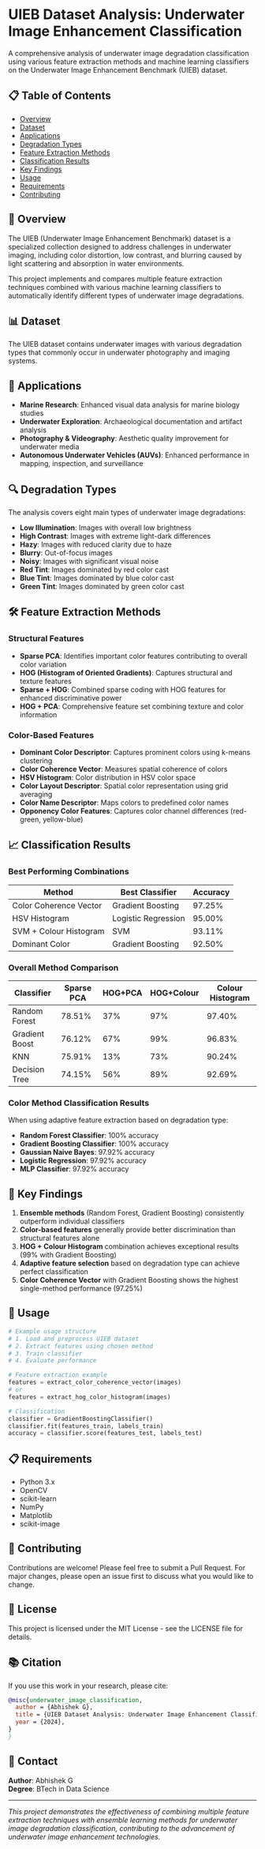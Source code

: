 # UIEB Dataset Analysis: Underwater Image Enhancement Classification

A comprehensive analysis of underwater image degradation classification using various feature extraction methods and machine learning classifiers on the Underwater Image Enhancement Benchmark (UIEB) dataset.

## 📋 Table of Contents
- [Overview](#overview)
- [Dataset](#dataset)
- [Applications](#applications)
- [Degradation Types](#degradation-types)
- [Feature Extraction Methods](#feature-extraction-methods)
- [Classification Results](#classification-results)
- [Key Findings](#key-findings)
- [Usage](#usage)
- [Requirements](#requirements)
- [Contributing](#contributing)

## 🌊 Overview

The UIEB (Underwater Image Enhancement Benchmark) dataset is a specialized collection designed to address challenges in underwater imaging, including color distortion, low contrast, and blurring caused by light scattering and absorption in water environments.

This project implements and compares multiple feature extraction techniques combined with various machine learning classifiers to automatically identify different types of underwater image degradations.

## 📊 Dataset

The UIEB dataset contains underwater images with various degradation types that commonly occur in underwater photography and imaging systems.

## 🎯 Applications

- **Marine Research**: Enhanced visual data analysis for marine biology studies
- **Underwater Exploration**: Archaeological documentation and artifact analysis
- **Photography & Videography**: Aesthetic quality improvement for underwater media
- **Autonomous Underwater Vehicles (AUVs)**: Enhanced performance in mapping, inspection, and surveillance

## 🔍 Degradation Types

The analysis covers eight main types of underwater image degradations:

- **Low Illumination**: Images with overall low brightness
- **High Contrast**: Images with extreme light-dark differences
- **Hazy**: Images with reduced clarity due to haze
- **Blurry**: Out-of-focus images
- **Noisy**: Images with significant visual noise
- **Red Tint**: Images dominated by red color cast
- **Blue Tint**: Images dominated by blue color cast
- **Green Tint**: Images dominated by green color cast

## 🛠 Feature Extraction Methods

### Structural Features
- **Sparse PCA**: Identifies important color features contributing to overall color variation
- **HOG (Histogram of Oriented Gradients)**: Captures structural and texture features
- **Sparse + HOG**: Combined sparse coding with HOG features for enhanced discriminative power
- **HOG + PCA**: Comprehensive feature set combining texture and color information

### Color-Based Features
- **Dominant Color Descriptor**: Captures prominent colors using k-means clustering
- **Color Coherence Vector**: Measures spatial coherence of colors
- **HSV Histogram**: Color distribution in HSV color space
- **Color Layout Descriptor**: Spatial color representation using grid averaging
- **Color Name Descriptor**: Maps colors to predefined color names
- **Opponency Color Features**: Captures color channel differences (red-green, yellow-blue)

## 📈 Classification Results

### Best Performing Combinations

| Method | Best Classifier | Accuracy |
|--------|----------------|----------|
| Color Coherence Vector | Gradient Boosting | 97.25% |
| HSV Histogram | Logistic Regression | 95.00% |
| SVM + Colour Histogram | SVM | 93.11% |
| Dominant Color | Gradient Boosting | 92.50% |

### Overall Method Comparison

| Classifier | Sparse PCA | HOG+PCA | HOG+Colour | Colour Histogram |
|------------|------------|---------|------------|------------------|
| Random Forest | 78.51% | 37% | 97% | 97.40% |
| Gradient Boost | 76.12% | 67% | 99% | 96.83% |
| KNN | 75.91% | 13% | 73% | 90.24% |
| Decision Tree | 74.15% | 56% | 89% | 92.69% |

### Color Method Classification Results
When using adaptive feature extraction based on degradation type:
- **Random Forest Classifier**: 100% accuracy
- **Gradient Boosting Classifier**: 100% accuracy
- **Gaussian Naive Bayes**: 97.92% accuracy
- **Logistic Regression**: 97.92% accuracy
- **MLP Classifier**: 97.92% accuracy

## 🔑 Key Findings

1. **Ensemble methods** (Random Forest, Gradient Boosting) consistently outperform individual classifiers
2. **Color-based features** generally provide better discrimination than structural features alone
3. **HOG + Colour Histogram** combination achieves exceptional results (99% with Gradient Boosting)
4. **Adaptive feature selection** based on degradation type can achieve perfect classification
5. **Color Coherence Vector** with Gradient Boosting shows the highest single-method performance (97.25%)

## 🚀 Usage

```python
# Example usage structure
# 1. Load and preprocess UIEB dataset
# 2. Extract features using chosen method
# 3. Train classifier
# 4. Evaluate performance

# Feature extraction example
features = extract_color_coherence_vector(images)
# or
features = extract_hog_color_histogram(images)

# Classification
classifier = GradientBoostingClassifier()
classifier.fit(features_train, labels_train)
accuracy = classifier.score(features_test, labels_test)
```

## 📋 Requirements

- Python 3.x
- OpenCV
- scikit-learn
- NumPy
- Matplotlib
- scikit-image

## 🤝 Contributing

Contributions are welcome! Please feel free to submit a Pull Request. For major changes, please open an issue first to discuss what you would like to change.

## 📄 License

This project is licensed under the MIT License - see the LICENSE file for details.

## 📚 Citation

If you use this work in your research, please cite:

```bibtex
@misc{underwater_image_classification,
  author = {Abhishek G},
  title = {UIEB Dataset Analysis: Underwater Image Enhancement Classification},
  year = {2024},
}
}
```

## 📧 Contact

**Author**: Abhishek G  
**Degree**: BTech in Data Science

---

*This project demonstrates the effectiveness of combining multiple feature extraction techniques with ensemble learning methods for underwater image degradation classification, contributing to the advancement of underwater image enhancement technologies.*
